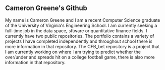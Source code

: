 ## Cameron Greene's Github
My name is Cameron Greene and I am a recent Computer Science graduate of the University of Virginia's Engineering School. I am currently seeking a full-time job in the data space, sftware or quantitative finance fields. I currently have two public repositories. The portfolio contains a variety of projects I have completed independently and throughout school there is more information in that repository. The CFB_bet repository is a project that I am currently working on where I am trying to predict whether the over/under and spreads hit on a college football game, there is also more information in that repository.

<!--
**crg2kvm/crg2kvm** is a ✨ _special_ ✨ repository because its `README.md` (this file) appears on your GitHub profile.

Here are some ideas to get you started:

- 🔭 I’m currently working on ...
- 🌱 I’m currently learning ...
- 👯 I’m looking to collaborate on ...
- 🤔 I’m looking for help with ...
- 💬 Ask me about ...
- 📫 How to reach me: ...
- 😄 Pronouns: ...
- ⚡ Fun fact: ...
-->
